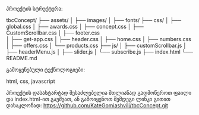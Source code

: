 

პროექტის სტრუქტურა:

tbcConcept/
├── assets/
│   ├── images/
│   ├── fonts/
├── css/
│       ├── global.css
│       ├── awards.css
│       ├── concept.css
│       ├── CustomScrollbar.css
│       ├── footer.css  
│       ├── get-app.css
│       ├── header.css
│       ├── home.css
│       ├── numbers.css
│       ├── offers.css
│       └── products.css
├── js/
│   ├── customScrollbar.js
│   ├── headerMenu.js
│   ├── slider.js
│   └── subscribe.js
├── index.html
└── README.md

გამოყენებული ტექნოლოგიები:

html, css, javascript


 პროექტის დასასტარტად შესაძლებელია მთლიანად გადმოწეროთ ფაილი და index.html-ით გაუშვათ, ან გამოიყენოთ შემდეგი ლინკი გითით დასაკლონად: https://github.com/KateGomiashvili/tbcConcept.git

